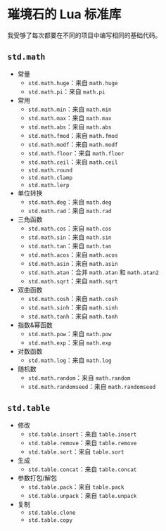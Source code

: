 # 璀境石的 Lua 标准库

我受够了每次都要在不同的项目中编写相同的基础代码。

## `std.math`

* 常量
    * `std.math.huge`：来自 `math.huge`
    * `std.math.pi`：来自 `math.pi`
* 常用
    * `std.math.min`：来自 `math.min`
    * `std.math.max`：来自 `math.max`
    * `std.math.abs`：来自 `math.abs`
    * `std.math.fmod`：来自 `math.fmod`
    * `std.math.modf`：来自 `math.modf`
    * `std.math.floor`：来自 `math.floor`
    * `std.math.ceil`：来自 `math.ceil`
    * `std.math.round`
    * `std.math.clamp`
    * `std.math.lerp`
* 单位转换
    * `std.math.deg`：来自 `math.deg`
    * `std.math.rad`：来自 `math.rad`
* 三角函数
    * `std.math.cos`：来自 `math.cos`
    * `std.math.sin`：来自 `math.sin`
    * `std.math.tan`：来自 `math.tan`
    * `std.math.acos`：来自 `math.acos`
    * `std.math.asin`：来自 `math.asin`
    * `std.math.atan`：合并 `math.atan` 和 `math.atan2`
    * `std.math.sqrt`：来自 `math.sqrt`
* 双曲函数
    * `std.math.cosh`：来自 `math.cosh`
    * `std.math.sinh`：来自 `math.sinh`
    * `std.math.tanh`：来自 `math.tanh`
* 指数&幂函数
    * `std.math.pow`：来自 `math.pow`
    * `std.math.exp`：来自 `math.exp`
* 对数函数
    * `std.math.log`：来自 `math.log`
* 随机数
    * `std.math.random`：来自 `math.random`
    * `std.math.randomseed`：来自 `math.randomseed`

## `std.table`

* 修改
    * `std.table.insert`：来自 `table.insert`
    * `std.table.remove`：来自 `table.remove`
    * `std.table.sort`：来自 `table.sort`
* 生成
    * `std.table.concat`：来自 `table.concat`
* 参数打包/解包
    * `std.table.pack`：来自 `table.pack`
    * `std.table.unpack`：来自 `table.unpack`
* 复制
    * `std.table.clone`
    * `std.table.copy`
